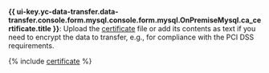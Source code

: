 **{{ ui-key.yc-data-transfer.data-transfer.console.form.mysql.console.form.mysql.OnPremiseMysql.ca_certificate.title }}**: Upload the [certificate](../../../../../managed-mysql/operations/connect.md#get-ssl-cert) file or add its contents as text if you need to encrypt the data to transfer, e.g., for compliance with the PCI DSS requirements.

{% include [certificate](../../../../../_includes/data-transfer/fields/certificate-needed.md) %}
